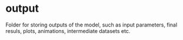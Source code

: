 # output
Folder for storing outputs of the model, such as input parameters, final resuls, plots, animations, intermediate datasets etc.
